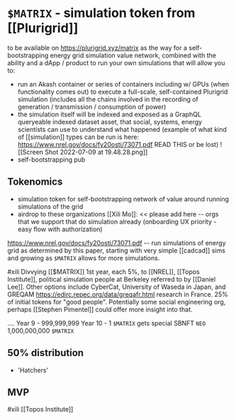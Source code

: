 # `$MATRIX` - simulation token from [[Plurigrid]]
to be available on https://plurigrid.xyz/matrix as the way for a self-bootstrapping energy grid simulation value network, combined with the ability and a dApp / product to run your own simulations that will allow you to:

- run an Akash container or series of containers including w/ GPUs (when functionality comes out) to execute a full-scale, self-contained Plurigrid simulation (includes all the chains involved in the recording of generation / transmission / consumption of power)
- the simulation itself will be indexed and exposed as a GraphQL queryeable indexed dataset asset, that social, systems, energy scientists can use to understand what happened (example of what kind of [[simulation]] types can be run is here: https://www.nrel.gov/docs/fy20osti/73071.pdf READ THIS or be lost)
![[Screen Shot 2022-07-09 at 19.48.28.png]]
- self-bootstrapping pub
## Tokenomics
- simulation token for self-bootstrapping network of value around running simulations of the grid
- airdrop to these organizations [[Xili Mo]]: << please add here -- orgs that we support that do simulation already (onboarding UX priority - easy flow with authorization)

https://www.nrel.gov/docs/fy20osti/73071.pdf -- run simulations of energy grid as determined by this paper, starting with very simple [[cadcad]] sims and growing as `$MATRIX` allows for more simulations.


#xili 
Divvying [[$MATRIX]] 1st year, each 5%, to [[NREL]], [[Topos Institute]], political simulation people at Berkeley referred to by [[Daniel Lee]]. Other options include CyberCat, University of Waseda in Japan, and GREQAM https://edirc.repec.org/data/greqafr.html research in France. 25% of initial tokens for "good people". Potentially some social engineering org, perhaps [[Stephen Pimentel]] could offer more insight into that.


....
Year 9 - 999,999,999
Year 10 - 1 `$MATRIX` gets special SBNFT `NEO`
1,000,000,000 `$MATRIX`

50% distribution
---
- 'Hatchers' 



## MVP

#xili 
[[Topos Institute]]